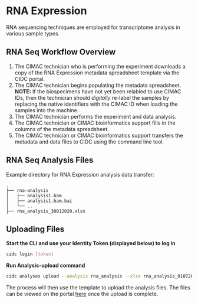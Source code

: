 # RNA Expression

RNA sequencing techniques are employed for transcriptome analysis in various sample types.

## RNA Seq Workflow Overview

1. The CIMAC technician who is performing the experiment downloads a copy of the RNA Expression metadata spreadsheet template via the CIDC portal.
2. The CIMAC technician begins populating the metadata spreadsheet. **NOTE:** If the biospecimens have not yet been relabled to use CIMAC IDs, then the technician should *digitally* re-label the samples by replacing the native identifiers with the CIMAC ID when loading the samples into the machine.
3. The CIMAC technician performs the experiment and data analysis.
4. The CIMAC technician or CIMAC bioinformatics support fills in the columns of the metadata spreadsheet.
5. The CIMAC technician or CIMAC bioinformatics support transfers the metadata and data files to CIDC using the command line tool.

## RNA Seq Analysis Files

Example directory for RNA Expression analysis data transfer:
```
.
├── rna-analysis
│   ├── analysis1.bam
│   ├── analysis1.bam.bai
│   └── ..
├── rna_analysis_30012020.xlsx
```

## Uploading Files

**Start the CLI and use your Identity Token (displayed below) to log in**
```bash
cidc login [token]
```

**Run Analysis-upload command**
```bash
cidc analyses upload --analysis rna_analysis --xlsx rna_analysis_010720.xlsx
```
The process will then use the template to upload the analysis files. The files can be viewed on the portal [here](https://stagingportal.cimac-network.org/browse-files) once the upload is complete.
